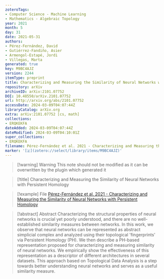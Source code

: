 ```yaml
---
zoteroTags:
- Computer Science - Machine Learning
- Mathematics - Algebraic Topology
year: 2021
month: 5
day: 31
date: 2021-05-31
authors:
- Pérez-Fernández, David
- Gutiérrez-Fandiño, Asier
- Armengol-Estapé, Jordi
- Villegas, Marta
generated: true
key: M9BC4AJZ
version: 2244
itemType: preprint
title: Characterizing and Measuring the Similarity of Neural Networks with Persistent Homology
repository: arXiv
archiveID: arXiv:2101.07752
DOI: 10.48550/arXiv.2101.07752
url: http://arxiv.org/abs/2101.07752
accessDate: 2024-03-09T04:07:44Z
libraryCatalog: arXiv.org
extra: arXiv:2101.07752 [cs, math]
collections:
- ERQKEKFA
dateAdded: 2024-03-09T04:07:44Z
dateModified: 2024-03-09T04:10:01Z
super_collections:
- ERQKEKFA
filename: Pérez-Fernández et al. 2021 - Characterizing and Measuring the Similarity of Neural Networks with Persistent Homology
marker: '[🇿](zotero://select/library/items/M9BC4AJZ)'
---
```



 > 
 > \[!warning\] Warning
 > This note should not be modified as it can be overwritten by the plugin which generated it

 > 
 > \[!title\] Characterizing and Measuring the Similarity of Neural Networks with Persistent Homology

 > 
 > \[!example\] File
 > [Pérez-Fernández et al. 2021 - Characterizing and Measuring the Similarity of Neural Networks with Persistent Homology](Pérez-Fernández%20et%20al.%202021%20-%20Characterizing%20and%20Measuring%20the%20Similarity%20of%20Neural%20Networks%20with%20Persistent%20Homology.pdf)

 > 
 > \[!abstract\] Abstract
 > Characterizing the structural properties of neural networks is crucial yet poorly understood, and there are no well-established similarity measures between networks. In this work, we observe that neural networks can be represented as abstract simplicial complex and analyzed using their topological 'fingerprints' via Persistent Homology (PH). We then describe a PH-based representation proposed for characterizing and measuring similarity of neural networks. We empirically show the effectiveness of this representation as a descriptor of different architectures in several datasets. This approach based on Topological Data Analysis is a step towards better understanding neural networks and serves as a useful similarity measure.
